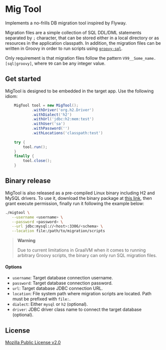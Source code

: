 # Mig Tool

Implements a no-frills DB migration tool inspired by Flyway. 

Migration files are a simple collection of SQL DDL/DML statements separated by `;` character, 
that can be stored either in a local directory or as resources in the application
classpath.
In addition, the migration files can be written in Groovy in order to run scripts using [`groovy-sql`](https://groovy-lang.org/databases.html).

Only requirement is that migration files follow the pattern `V99__Some_name.[sql|groovy]`, where 
`99` can be any integer value.


## Get started 

MigTool is designed to be embedded in the target app. Use the following idiom: 

```groovy
    MigTool tool = new MigTool();
            .withDriver('org.h2.Driver')
            .withDialect('h2')
            .withUrl('jdbc:h2:mem:test')
            .withUser('sa')
            .withPassword('')
            .withLocations('classpath:test')
      
    try {
        tool.run();
    }
    finally {
        tool.close();
    }
``` 

## Binary release 

MigTool is also released as a pre-compiled Linux binary including H2 and MySQL drivers. To use it, download the 
binary package at [this link](https://github.com/seqeralabs/migtool/releases/latest), then grant execute permission, 
finally run it following the example below:

```bash
./migtool \
   --username <username> \
   --password <password> \
   --url jdbc:mysql://<host>:3306/<schema> \
   --location file:/path/to/migration/scripts
```

> **Warning**
>
> Due to current limitations in GraalVM when it comes to running arbitrary Groovy scripts, the binary can only run SQL migration files.

                                                        
#### Options 

* `username`: Target database connection username.
* `password`: Target database connection password.
* `url`: Target database JDBC connection URL.
* `location`: File system path where migration scripts are located. Path must be prefixed with `file:`.
* `dialect`: Either `mysql` or `h2` (optional).
* `driver`: JDBC driver class name to connect the target database (optional).

## License 

[Mozilla Public License v2.0](LICENSE.txt)

